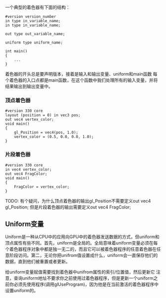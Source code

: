 一个典型的着色器有下面的结构：

```
#version version_number
in type in_variable_name;
in type in_variable_name;

out type out_variable_name;

uniform type uniform_name;

int main()
{
    ...
}
```

着色器的开头总是要声明版本，接着是输入和输出变量、uniform和main函数
每个着色器的入口点都是main函数，在这个函数中我们处理所有的输入变量，并将结果输出到输出变量中。

### 顶点着色器

```
#version 330 core
layout (position = 0) in vec3 pos;
out vec4 vertex_color;
void main()
{
    gl_Position = vec4(pos, 1.0);
    vertex_color = (0.5, 0.0, 0.0, 1.0);
}
```

### 片段着色器
```
#version 330 core
in vec4 vertex_color;
out vec4 FragColor;
void main()
{
    FragColor = vertex_color;
}
```

TODO:
有个疑问，为什么顶点着色器的输出gl_Position不需要定义out vec4 gl_Position;
但是片段着色器的输出需要定义out vec4 FragColor;


## Uniform变量
Uniform是一种从CPU中的应用向GPU中的着色器发送数据的方式，但uniform和顶点属性有些不同。首先，uniform是全局的。全局意味着uniform变量必须在每个着色器程序对象中都是独一无二的，而且它可以被着色器程序的任意着色器在任意阶段访问。第二，无论你把unifrom值设置成什么，uniform会一直保存他们的数据，直到他们被重置或者更新。

给uniform变量赋值需要找到着色器中unifrom属性的索引/位置值，然后更新它
注意，查询uniform地址不要求你之前使用过着色器程序，但是更新一个uniform之前你必须先使用程序(调用glUseProgram)，因为他是在当前激活的着色器程序中设置uniform的。
